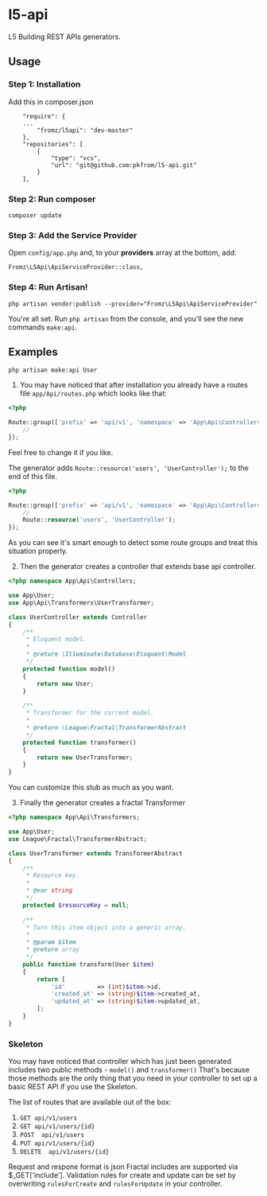 # l5-api
L5 Building REST APIs generators.

## Usage

### Step 1: Installation

Add this in composer.json

```
    "require": {
    ...
        "fromz/l5api": "dev-master"
    },
    "repositories": [
        {
            "type": "vcs",
            "url": "git@github.com:pkfrom/l5-api.git"
        }
    ],
```

### Step 2: Run composer
```
composer update
```

### Step 3: Add the Service Provider

Open `config/app.php` and, to your **providers** array at the bottom, add:

```
Fromz\L5Api\ApiServiceProvider::class,
```

### Step 4: Run Artisan!

```
php artisan vendor:publish --provider="Fromz\L5Api\ApiServiceProvider"
```

You're all set. Run `php artisan` from the console, and you'll see the new commands `make:api`.

## Examples


```
php artisan make:api User
```

1) You may have noticed that after installation you already have a routes file `app/Api/routes.php` which looks like that:

```php
<?php

Route::group(['prefix' => 'api/v1', 'namespace' => 'App\Api\Controllers'], function () {
    //
});

```

Feel free to change it if you like.

The generator adds ```Route::resource('users', 'UserController');``` to the end of this file.

```php
<?php

Route::group(['prefix' => 'api/v1', 'namespace' => 'App\Api\Controllers'], function () {
    //
    Route::resource('users', 'UserController');
});

```

As you can see it's smart enough to detect some route groups and treat this situation properly.

2) Then the generator creates a controller that extends base api controller.

```php
<?php namespace App\Api\Controllers;

use App\User;
use App\Api\Transformers\UserTransformer;

class UserController extends Controller
{
    /**
     * Eloquent model.
     *
     * @return \Illuminate\Database\Eloquent\Model
     */
    protected function model()
    {
        return new User;
    }

    /**
     * Transformer for the current model.
     *
     * @return \League\Fractal\TransformerAbstract
     */
    protected function transformer()
    {
        return new UserTransformer;
    }
}

```
You can customize this stub as much as you want.

3) Finally the generator creates a fractal Transformer

```php
<?php namespace App\Api\Transformers;

use App\User;
use League\Fractal\TransformerAbstract;

class UserTransformer extends TransformerAbstract
{
    /**
     * Resource key.
     *
     * @var string
     */
    protected $resourceKey = null;
    
    /**
     * Turn this item object into a generic array.
     *
     * @param $item
     * @return array
     */
    public function transform(User $item)
    {
        return [
            'id'         => (int)$item->id,
            'created_at' => (string)$item->created_at,
            'updated_at' => (string)$item->updated_at,
        ];
    }
}

```

### Skeleton

You may have noticed that controller which has just been generated includes two public methods - `model()` and `transformer()`
That's because those methods are the only thing that you need in your controller to set up a basic REST API if you use the Skeleton.

The list of routes that are available out of the box:

1. `GET api/v1/users`
2. `GET api/v1/users/{id}`
3. `POST  api/v1/users`
4. `PUT api/v1/users/{id}`
5. `DELETE  api/v1/users/{id}`

Request and respone format is json
Fractal includes are supported via $_GET['include'].
Validation rules for create and update can be set by overwriting `rulesForCreate` and `rulesForUpdate` in your controller.
